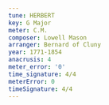 ```yaml
---
tune: HERBERT
key: G Major
meter: C.M.
composer: Lowell Mason
arranger: Bernard of Cluny
year: 1771-1854
anacrusis: 4
meter_error: '0'
time_signature: 4/4
meterError: 0
timeSignature: 4/4
---
```

